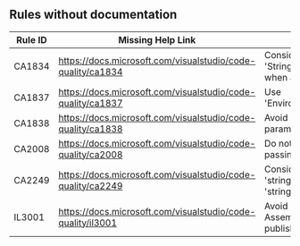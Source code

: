 ## Rules without documentation

Rule ID | Missing Help Link | Title |
--------|-------------------|-------|
CA1834 | https://docs.microsoft.com/visualstudio/code-quality/ca1834 | Consider using 'StringBuilder.Append(char)' when applicable |
CA1837 | https://docs.microsoft.com/visualstudio/code-quality/ca1837 | Use 'Environment.ProcessId' |
CA1838 | https://docs.microsoft.com/visualstudio/code-quality/ca1838 | Avoid 'StringBuilder' parameters for P/Invokes |
CA2008 | https://docs.microsoft.com/visualstudio/code-quality/ca2008 | Do not create tasks without passing a TaskScheduler |
CA2249 | https://docs.microsoft.com/visualstudio/code-quality/ca2249 | Consider using 'string.Contains' instead of 'string.IndexOf' |
IL3001 | https://docs.microsoft.com/visualstudio/code-quality/il3001 | Avoid using accessing Assembly file path when publishing as a single-file |
